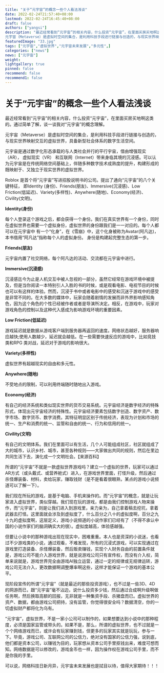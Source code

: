 ```yaml
---
title: "关于“元宇宙”的概念一些个人看法浅谈"
date: 2022-02-24T21:57:40+08:00
lastmod: 2022-02-24T16:45:40+08:00
draft: false
authors: ["yangsi"]
description: "最近经常看到“元宇宙”的相关内容，什么投资“元宇宙”，在里面买房买地啊这类的。通过简单了解，谈一谈我对“元宇宙”的概念理解。
元宇宙（Metaverse）是虚拟时空间的集合，是利用科技手段进行链接与创造的，与现实世界映射交互的虚拟世界，具备新型社会体系的数字生活空间。"
featuredImage: "33.jpg"
tags: ["元宇宙","虚拟世界","元宇宙未来发展","多元性",]
categories: ["news"]
news: ["元宇宙"]
weight: 
lightgallery: true
pinned: false
recommend: false
recommend1: false
---
```


# 关于“元宇宙”的概念一些个人看法浅谈

最近经常看到“元宇宙”的相关内容，什么投资“元宇宙”，在里面买房买地啊这类的。通过简单了解，谈一谈我对“元宇宙”的概念理解。

元宇宙（Metaverse）是虚拟时空间的集合，是利用科技手段进行链接与创造的，与现实世界映射交互的虚拟世界，具备新型社会体系的数字生活空间。

元宇宙是通过数字化形态承载的与人类社会并行的平行宇宙，借由增强现实（AR）， 虚拟现实（VR） 和互联网（Internet）带来身临其境的沉浸感。可以认为元宇宙是在传统网络空间基础上，伴随多种数字技术成熟度的提升，构建形成的既映射于、又独立于现实世界的虚拟世界。

Roblox 是首个将“元宇宙”写进招股说明书的公司。提出了通向“元宇宙”的八个关键特征， 即Identity (身份)、Friends(朋友)、Immersive(沉浸感)、Low Friction(低延迟)、Variety(多样性)、Anywhere(随地)、Economy(经济)、Civility(文明)。

**Identity(身份)**

每个人登录这个游戏之后，都会获得一个身份。我们在真实世界有一个身份，同时在虚拟世界也需要一个虚拟身份，虚拟世界的身份跟我们是一一对应的。每个人都可以在元宇宙中 有一个“化身”，在《雪崩》中，这个化身被称为Avatar(阿凡达)，本书借用“阿凡达”指称每个人的虚拟身份。 身份是构建起完整生态的第一步。

**Friends(朋友)**

元宇宙内置了社交网络，每个阿凡达的活动、交流都在元宇宙中进行。

**Immersive(沉浸感)**

沉浸感迄今为止是人机交互中被人忽视的一部分，虽然它经常在游戏环境中被提及，但是当你阅读一本特别引人入胜的书的时候，或是观看电影、电视节目的时候也可以有这样的体验。然而，沉浸于书中或者电影中的感受和沉迷于游戏中的感受是非常不同的。在大多数的媒体中，玩家会随着剧情的发展而非外界影响感知角色，因为这个角色的个性已经被作者或者是导演所决定。相反，在游戏中，玩家对游戏角色的控制以及这种代入感成为影响游戏环境的重要因素。

**Low Friction(低延迟)**

游戏延迟就是数据从游戏客户端到服务器再返回的速度。网络状态越好，服务器响应越快;使用人数越少，延迟就会越低。在一些需要快速反应的游戏中，比如竞技类和RPG 类对战，延迟对于游戏的影响很大。

**Variety(多样性)**

虚拟世界有超越现实的自由和多元性。

**Anywhere(随地)**

不受地点的限制，可以利用终端随时随地出入游戏。

**Economy(经济)**

有自己的经济系统和类似现实世界的货币交易系统。元宇宙经济是数字经济的特殊形式，体现出元宇宙经济的特殊性。元宇宙经济要素包括数字创造、数字资产、数字市场、数字货币、数字消费。其特征明显区别于传统经济，表现为计划和市场的统一、生产和消费的统一、监管和自由的统一、行为和信用的统一。

**Civility(文明)**

有自己的文明体系。我们在里面可以有生活，几个人可能组成社区，社区就组成了大的城市，认识乡村、城市，甚至各种规则——大家做出共同的规则，然后在里边共同生活下去，演化成一个文明社会。【来源百科】

所谓的“元宇宙”不就是一款虚拟世界游戏吗？建立一个虚拟的世界，玩家可以通过AR方式（或头戴式、或营养舱式）进入，在游戏世界里面，打怪升级，然后通过杀怪爆装备、材料，卖给玩家，赚取钱财（是不是看着很眼熟，某点的游戏小说频道可以了解一下）。

我们现在所玩的游戏，是基于电脑、手机来操作的。而“元宇宙”的概念，就是让玩家进入虚拟世界，类似穿越。我们现在玩的游戏，都是由我们控制游戏人物来操作，而“元宇宙”，则是让我们进入到游戏里，亲力亲为，自己拿着稿去挖坑，拿着武器去打怪。这里面就会涉及到虚拟度了，什么百分之八十的虚拟度啊，百分之九十九的虚拟度啊，这层定义，游戏小说频道的小说作家们已经有了（不得不承认中国的小说作家们的脑洞确实大的很）。虚拟度越高，体验感越强。

但要让小说中的那种游戏出现在现实中，困难重重。本人也是资深的小说迷，也看过不少游戏类的小说，通过观看，不难发现，所有的沉浸式游戏，可以实现通过在游戏里打造装备、杀怪爆装备，然后贩卖赚钱，实现个人财务自由的前置条件就是，游戏公司不能介入游戏世界，就是说游戏公司只有宣传权，而没有介入权，简单来说就是，游戏世界完全由游戏AI独立运营，通过一定的规律或无规律运转，游戏公司无法介入，更改数据啊调整爆率啊这些，这样才能保证一个游戏的基本公平。

现阶段宣传的所谓“元宇宙”（就是最近的那些投资游戏），也不过是一些3D、4D的网游而已，跟“元宇宙”毫不沾边，说什么投资多少钱，然后通过合成啊升级啊做任务啊，然后换取高额的回报，无非就是一种集资手段、杀猪盘而已。虚拟世界的资产、数据，都由游戏公司把持，没有监管，你觉得很安全吗？数据清空，你的一切虚拟财产都将化为乌有。

“元宇宙”，虚拟世界，不是一家小公司可以制作的，如果想要达到小说中的那种程度，必须是国家监管或带头的。如果不是，那么，所谓的虚拟世界，也不过就是一个个网络游戏而已，或许会有玩家赚到钱，但更多的玩家其实就是玩玩，参与一下。毕竟，游戏公司、互联网公司的公信力，绝对没有国家的公信力强，说到底，他们都是资本公司，以赚钱为目的，玩家想从资本公司手里抠钱出来，难度可想而知。网络数据是可以修改的，游戏金币也一样，因为操作权在游戏公司手里，而不是你我的手里。

可以说，网络科技日新月异，元宇宙未来发展也是拭目以待，值得大家期待！！！
